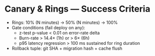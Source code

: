 # Canary & Rings — Success Criteria

- Rings: 10% (N minutes) → 50% (N minutes) → 100%
- Gate conditions (fail deploy on any):
  - z-test p-value < 0.01 on error-rate delta
  - Burn-rate > 14.4× (1h) or > 6× (6h)
  - p95 latency regression > 100 ms sustained for ring duration
- Rollback tuple: git SHA + migration hash + cache flush
